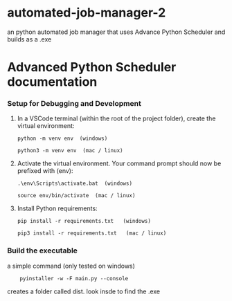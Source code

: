 # automated-job-manager-2
an python automated job manager that uses Advance Python Scheduler and builds as a .exe

# Advanced Python Scheduler documentation

### Setup for Debugging and Development

1. In a VSCode terminal (within the root of the project folder), create the virtual environment:

   ```
   python -m venv env  (windows)

   python3 -m venv env  (mac / linux)
   ```

2. Activate the virtual environment. Your command prompt should now be prefixed with (env):

   ```
   .\env\Scripts\activate.bat  (windows)

   source env/bin/activate  (mac / linux)
   ```
3. Install Python requirements:

   ```
   pip install -r requirements.txt   (windows)

   pip3 install -r requirements.txt   (mac / linux)

### Build the executable ###
a simple command (only tested on windows)
```
    pyinstaller -w -F main.py --console
``` 
creates a folder called dist. look insde to find the .exe